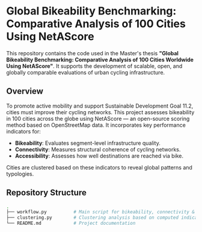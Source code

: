 # Global Bikeability Benchmarking: Comparative Analysis of 100 Cities Using NetAScore

This repository contains the code used in the Master's thesis **"Global Bikeability Benchmarking: Comparative Analysis of 100 Cities Worldwide Using NetAScore"**. It supports the development of scalable, open, and globally comparable evaluations of urban cycling infrastructure.

## Overview

To promote active mobility and support Sustainable Development Goal 11.2, cities must improve their cycling networks. This project assesses bikeability in 100 cities across the globe using NetAScore — an open-source scoring method based on OpenStreetMap data. It incorporates key performance indicators for:

- **Bikeability**: Evaluates segment-level infrastructure quality.
- **Connectivity**: Measures structural coherence of cycling networks.
- **Accessibility**: Assesses how well destinations are reached via bike.

Cities are clustered based on these indicators to reveal global patterns and typologies.

## Repository Structure

```bash
.
├── workflow.py          # Main script for bikeability, connectivity & accessibility computation
├── clustering.py        # Clustering analysis based on computed indicators
└── README.md            # Project documentation

